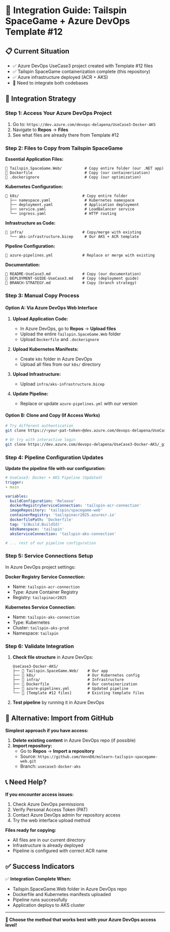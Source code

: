 # 🔄 Integration Guide: Tailspin SpaceGame + Azure DevOps Template #12

## 📋 **Current Situation**
- ✅ Azure DevOps UseCase3 project created with Template #12 files
- ✅ Tailspin SpaceGame containerization complete (this repository)
- ✅ Azure infrastructure deployed (ACR + AKS)
- 🔄 Need to integrate both codebases

## 🎯 **Integration Strategy**

### **Step 1: Access Your Azure DevOps Project**
1. Go to: `https://dev.azure.com/devops-delapena/UseCase3-Docker-AKS`
2. Navigate to **Repos** → **Files**
3. See what files are already there from Template #12

### **Step 2: Files to Copy from Tailspin SpaceGame**

**Essential Application Files:**
```
📁 Tailspin.SpaceGame.Web/          # Copy entire folder (our .NET app)
📄 Dockerfile                       # Copy (our containerization)
📄 .dockerignore                    # Copy (our optimization)
```

**Kubernetes Configuration:**
```
📁 k8s/                            # Copy entire folder
  ├── namespace.yaml               # Kubernetes namespace
  ├── deployment.yaml              # Application deployment
  ├── service.yaml                 # LoadBalancer service
  └── ingress.yaml                 # HTTP routing
```

**Infrastructure as Code:**
```
📁 infra/                          # Copy/merge with existing
  └── aks-infrastructure.bicep     # Our AKS + ACR template
```

**Pipeline Configuration:**
```
📄 azure-pipelines.yml             # Replace or merge with existing
```

**Documentation:**
```
📄 README-UseCase3.md              # Copy (our documentation)
📄 DEPLOYMENT-GUIDE-UseCase3.md    # Copy (deployment guide)
📄 BRANCH-STRATEGY.md              # Copy (branch strategy)
```

### **Step 3: Manual Copy Process**

#### **Option A: Via Azure DevOps Web Interface**

1. **Upload Application Code:**
   - In Azure DevOps, go to **Repos** → **Upload files**
   - Upload the entire `Tailspin.SpaceGame.Web` folder
   - Upload `Dockerfile` and `.dockerignore`

2. **Upload Kubernetes Manifests:**
   - Create `k8s` folder in Azure DevOps
   - Upload all files from our `k8s/` directory

3. **Upload Infrastructure:**
   - Upload `infra/aks-infrastructure.bicep`

4. **Update Pipeline:**
   - Replace or update `azure-pipelines.yml` with our version

#### **Option B: Clone and Copy (If Access Works)**

```bash
# Try different authentication
git clone https://<your-pat-token>@dev.azure.com/devops-delapena/UseCase3-Docker-AKS/_git/UseCase3-Docker-AKS

# Or try with interactive login
git clone https://dev.azure.com/devops-delapena/UseCase3-Docker-AKS/_git/UseCase3-Docker-AKS
```

### **Step 4: Pipeline Configuration Updates**

**Update the pipeline file with our configuration:**

```yaml
# UseCase3: Docker + AKS Pipeline (Updated)
trigger:
- main

variables:
  buildConfiguration: 'Release'
  dockerRegistryServiceConnection: 'tailspin-acr-connection'
  imageRepository: 'tailspin/spacegame-web'
  containerRegistry: 'tailspinacr2025.azurecr.io'
  dockerfilePath: 'Dockerfile'
  tag: '$(Build.BuildId)'
  k8sNamespace: 'tailspin'
  aksServiceConnection: 'tailspin-aks-connection'

# ... rest of our pipeline configuration
```

### **Step 5: Service Connections Setup**

In Azure DevOps project settings:

**Docker Registry Service Connection:**
- Name: `tailspin-acr-connection`
- Type: Azure Container Registry
- Registry: `tailspinacr2025`

**Kubernetes Service Connection:**
- Name: `tailspin-aks-connection` 
- Type: Kubernetes
- Cluster: `tailspin-aks-prod`
- Namespace: `tailspin`

### **Step 6: Validate Integration**

1. **Check file structure** in Azure DevOps:
   ```
   UseCase3-Docker-AKS/
   ├── 📁 Tailspin.SpaceGame.Web/    # Our app
   ├── 📁 k8s/                       # Our Kubernetes config
   ├── 📁 infra/                     # Infrastructure
   ├── 📄 Dockerfile                 # Our containerization
   ├── 📄 azure-pipelines.yml        # Updated pipeline
   └── 📁 [Template #12 files]       # Existing template files
   ```

2. **Test pipeline** by running it in Azure DevOps

## 🚀 **Alternative: Import from GitHub**

**Simplest approach if you have access:**

1. **Delete existing content** in Azure DevOps repo (if possible)
2. **Import repository:**
   - Go to **Repos** → **Import a repository**
   - Source: `https://github.com/VennD0/mslearn-tailspin-spacegame-web.git`
   - Branch: `usecase3-docker-aks`

## 📞 **Need Help?**

**If you encounter access issues:**
1. Check Azure DevOps permissions
2. Verify Personal Access Token (PAT)
3. Contact Azure DevOps admin for repository access
4. Try the web interface upload method

**Files ready for copying:**
- All files are in our current directory
- Infrastructure is already deployed
- Pipeline is configured with correct ACR name

## ✅ **Success Indicators**

✅ **Integration Complete When:**
- Tailspin.SpaceGame.Web folder in Azure DevOps repo
- Dockerfile and Kubernetes manifests uploaded
- Pipeline runs successfully
- Application deploys to AKS cluster

---

**📝 Choose the method that works best with your Azure DevOps access level!**